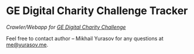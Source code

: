 # GE Digital Charity Challenge Tracker

_Crawler/Webapp for [GE Digital Charity Challenge](https://www.strava.com/clubs/GEDigital_charity_challenge)_

Feel free to contact author – Mikhail Yurasov for any questions at <me@yurasov.me>. 


